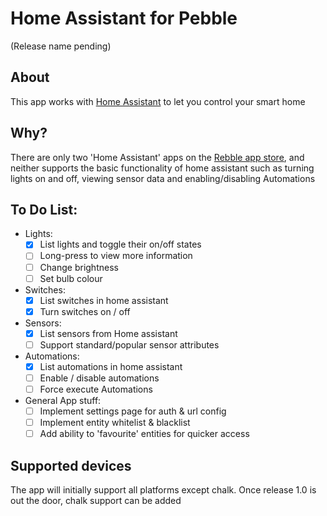 # Home Assistant for Pebble
(Release name pending)

## About
This app works with [Home Assistant](http://hass.io) to let you control your smart home

## Why?

There are only two 'Home Assistant' apps on the [Rebble app store](https://apps.rebble.io), and neither supports the basic functionality of home assistant such as turning lights on and off, viewing sensor data and enabling/disabling Automations

## To Do List:

- Lights:
  - [X] List lights and toggle their on/off states
  - [ ] Long-press to view more information
  - [ ] Change brightness
  - [ ] Set bulb colour
- Switches:
  - [X] List switches in home assistant
  - [X] Turn switches on / off
- Sensors:
  - [X] List sensors from Home assistant
  - [ ] Support standard/popular sensor attributes
- Automations:
  - [X] List automations in home assistant
  - [ ] Enable / disable automations
  - [ ] Force execute Automations
- General App stuff:
  - [ ] Implement settings page for auth & url config
  - [ ] Implement entity whitelist & blacklist
  - [ ] Add ability to 'favourite' entities for quicker access

## Supported devices
The app will initially support all platforms except chalk. Once release 1.0 is out the door, chalk support can be added
